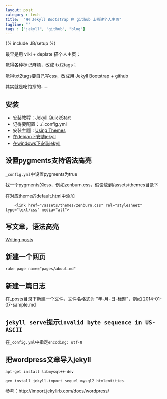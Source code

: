 ```yaml
---
layout: post
category : tech
title:  "用 Jekyll Bootstrap 在 github 上搭建个人主页"
tagline: ""
tags : ["jekyll", "github", "blog"] 
---
```

{% include JB/setup %}

最早是用 viki + deplate 搭个人主页；

觉得各种标记麻烦，改成 txt2tags；

觉得txt2tags要自己写css，改成用 Jekyll Bootstrap + github

其实就是吃饱撑的……

## 安装

- 安装教程：[Jekyll QuickStart](http://jekyllbootstrap.com/usage/jekyll-quick-start.html)
- 记得要配置：./_config.yml
- 安装主题：[Using Themes](http://jekyllbootstrap.com/usage/jekyll-theming.html)
- [在debian下安装jekyll](http://isayme.com/2012/12/install-jekyll-in-debian.html)
- [在windows下安装jekyll](http://www.cnblogs.com/yevon/p/3308158.html)

## 设置pygments支持语法高亮

``_config.yml``中设置pygments为true

找一个pygments的css，例如zenburn.css，假设放到/assets/themes目录下

在对应theme的default.html中添加

        <link href="/assets/themes/zenburn.css" rel="stylesheet" type="text/css" media="all">

## 写文章，语法高亮

[Writing posts](http://jekyllrb.com/docs/posts/)

## 新建一个网页
``rake page name="pages/about.md"``

## 新建一篇日志
在_posts目录下新建一个文件，文件名格式为 “年-月-日-标题”，例如 2014-01-07-sample.md

## ``jekyll serve``提示``invalid byte sequence in US-ASCII``
在``_config.yml``中指定``encoding: utf-8``

## 把wordpress文章导入jekyll

``apt-get install libmysql++-dev``

``gem install jekyll-import sequel mysql2 htmlentities``

参考：http://import.jekyllrb.com/docs/wordpress/


